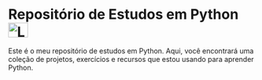 # Repositório de Estudos em Python <img align="center" alt="Logo-python" height="30" width="40" src="https://cdn.jsdelivr.net/gh/devicons/devicon@latest/icons/python/python-original.svg" />

Este é o meu repositório de estudos em Python. Aqui, você encontrará uma coleção de projetos, exercícios e recursos que estou usando para aprender Python.

